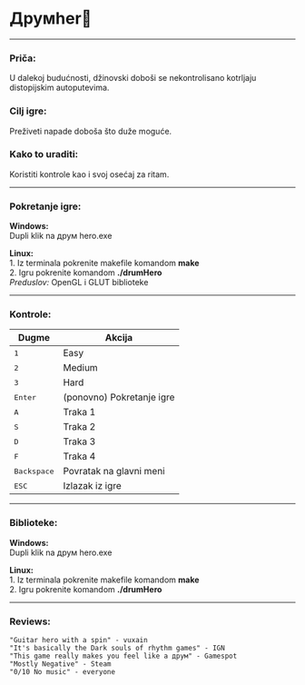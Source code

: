 # Друмher:drum:
_____

### Priča: 
U dalekoj budućnosti, džinovski doboši se nekontrolisano kotrljaju distopijskim autoputevima.<br>
### Cilj igre:
Preživeti napade doboša što duže moguće.
### Kako to uraditi:
Koristiti kontrole kao i svoj osećaj za ritam.<br>
_____
### Pokretanje igre:
  **Windows:** <br>
  Dupli klik na друм hero.exe
  
  **Linux:** <br>
          1. Iz terminala pokrenite makefile komandom **make** <br>
          2. Igru pokrenite komandom **./drumHero** <br> 
          *Preduslov:* OpenGL i GLUT biblioteke
          
    
_____
### Kontrole:

  | Dugme | Akcija |
  | --- | --- |
  | <kbd>1</kbd> | Easy |
  | <kbd>2</kbd> | Medium |
  | <kbd>3</kbd> | Hard |
  | <kbd> Enter </kdb> | (ponovno) Pokretanje igre |
  | <kbd>A</kbd> | Traka 1 |
  | <kbd>S</kbd> | Traka 2 |
  | <kbd>D</kbd> | Traka 3|
  | <kbd>F</kbd> | Traka 4|
  | <kbd> Backspace </kbd> | Povratak na glavni meni |
  | <kbd> ESC </kdb> | Izlazak iz igre |

_____
### Biblioteke:
  **Windows:** <br>
  Dupli klik na друм hero.exe
  
  **Linux:** <br>
          1. Iz terminala pokrenite makefile komandom **make** <br>
          2. Igru pokrenite komandom **./drumHero**

_____  
### Reviews:
    "Guitar hero with a spin" - vuxain
    "It's basically the Dark souls of rhythm games" - IGN
    "This game really makes you feel like a друм" - Gamespot
    "Mostly Negative" - Steam
    "0/10 No music" - everyone
  
  
  


